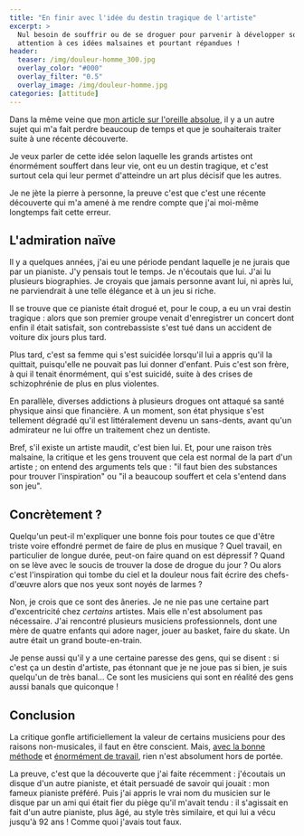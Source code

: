 ```yaml
---
title: "En finir avec l'idée du destin tragique de l'artiste"
excerpt: >
  Nul besoin de souffrir ou de se droguer pour parvenir à développer son art, 
  attention à ces idées malsaines et pourtant répandues !
header:
  teaser: /img/douleur-homme_300.jpg
  overlay_color: "#000"
  overlay_filter: "0.5"
  overlay_image: /img/douleur-homme.jpg
categories: [attitude]
---
```


Dans la même veine que [mon article sur l'oreille absolue][oreille-absolue], il 
y a un autre sujet qui m'a fait perdre beaucoup de temps et que je souhaiterais 
traiter suite à une récente découverte.

Je veux parler de cette idée selon laquelle les grands artistes ont énormément 
souffert dans leur vie, ont eu un destin tragique, et c'est surtout cela qui 
leur permet d'atteindre un art plus décisif que les autres.

Je ne jète la pierre à personne, la preuve c'est que c'est une récente 
découverte qui m'a amené à me rendre compte que j'ai moi-même longtemps fait 
cette erreur.

## L'admiration naïve

Il y a quelques années, j'ai eu une période pendant laquelle je ne jurais que 
par un pianiste. J'y pensais tout le temps. Je n'écoutais que lui. J'ai lu 
plusieurs biographies. Je croyais que jamais personne avant lui, ni après lui, 
ne parviendrait à une telle élégance et à un jeu si riche.

Il se trouve que ce pianiste était drogué et, pour le coup, a eu un vrai destin 
tragique : alors que son premier groupe venait d'enregistrer un concert dont 
enfin il était satisfait, son contrebassiste s'est tué dans un accident de 
voiture dix jours plus tard.

Plus tard, c'est sa femme qui s'est suicidée lorsqu'il lui a appris qu'il la 
quittait, puisqu'elle ne pouvait pas lui donner d'enfant. Puis c'est son frère, 
à qui il tenait énormément, qui s'est suicidé, suite à des crises de 
schizophrénie de plus en plus violentes.

En parallèle, diverses addictions à plusieurs drogues ont attaqué sa santé 
physique ainsi que financière. A un moment, son état physique s'est tellement 
dégradé qu'il est littéralement devenu un sans-dents, avant qu'un admirateur ne 
lui offre un traitement chez un dentiste.

Bref, s'il existe un artiste maudit, c'est bien lui. Et, pour une raison très 
malsaine, la critique et les gens trouvent que cela est normal de la part d'un 
artiste ; on entend des arguments tels que : "il faut bien des substances pour 
trouver l'inspiration" ou "il a beaucoup souffert et cela s'entend dans son 
jeu".

## Concrètement ?

Quelqu'un peut-il m'expliquer une bonne fois pour toutes ce que d'être triste 
voire effondré permet de faire de plus en musique ? Quel travail, en 
particulier de longue durée, peut-on faire quand on est dépressif ? Quand on se 
lève avec le soucis de trouver la dose de drogue du jour ? Ou alors c'est 
l'inspiration qui tombe du ciel et la douleur nous fait écrire des 
chefs-d'œuvre alors que nos yeux sont noyés de larmes ?

Non, je crois que ce sont des âneries. Je ne nie pas une certaine part 
d'excentricité chez *certains* artistes. Mais elle n'est absolument pas 
nécessaire. J'ai rencontré plusieurs musiciens professionnels, dont une mère de 
quatre enfants qui adore nager, jouer au basket, faire du skate. Un autre était 
un grand boute-en-train.

Je pense aussi qu'il y a une certaine paresse des gens, qui se disent : si 
c'est ça un destin d'artiste, pas étonnant que je ne joue pas si bien, je suis 
quelqu'un de très banal… Ce sont les musiciens qui sont en réalité des gens 
aussi banals que quiconque !

## Conclusion

La critique gonfle artificiellement la valeur de certains musiciens pour des 
raisons non-musicales, il faut en être conscient. Mais, [avec la bonne 
méthode][attitude] et [énormément de travail][theorie], rien n'est absolument 
hors de portée.

La preuve, c'est que la découverte que j'ai faite récemment : j'écoutais un 
disque d'un autre pianiste, et était persuadé de savoir qui jouait : mon fameux 
pianiste préféré. Puis j'ai appris le vrai nom du musicien sur le disque par un 
ami qui était fier du piège qu'il m'avait tendu : il s'agissait en fait d'un 
autre pianiste, plus âgé, au style très similaire, et qui lui a vécu jusqu'à 92 
ans ! Comme quoi j'avais tout faux.

[oreille-absolue]:/oreille-absolue-ou-relative/
[stage-pro]:/stage-musicien-professionnel/
[attitude]:/attitude/
[theorie]:/theorie/
